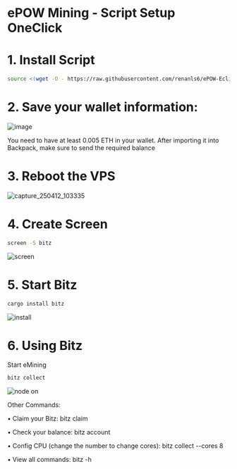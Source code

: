 # ePOW Mining - Script Setup OneClick

# 1. Install Script
```bash 
source <(wget -O - https://raw.githubusercontent.com/renanls6/ePOW-Eclipse/main/Epow.sh)
```

# 2. Save your wallet information:

![image](https://github.com/user-attachments/assets/098f3b53-3a28-4820-82e4-c2a3fef1b05b)

You need to have at least 0.005 ETH in your wallet. After importing it into Backpack, make sure to send the required balance

# 3. Reboot the VPS

![capture_250412_103335](https://github.com/user-attachments/assets/2f91b34e-2570-46e3-8024-f637012fec52)


# 4. Create Screen
```bash
screen -S bitz
```

![screen](https://github.com/user-attachments/assets/6b7eb7b8-f214-4df0-807a-7698e1cf9dee)


# 5. Start Bitz
```bash
cargo install bitz
```
![install](https://github.com/user-attachments/assets/62c92383-106e-4b75-b13c-3b50d4c7c487)


# 6. Using Bitz

Start eMining
```bash
bitz collect
```

![node on](https://github.com/user-attachments/assets/346c2c5a-97d9-487b-b9b5-936195c97967)


Other Commands:

• Claim your Bitz: bitz claim

• Check your balance: bitz account

• Config CPU (change the number to change cores): bitz collect --cores 8

• View all commands: bitz -h


